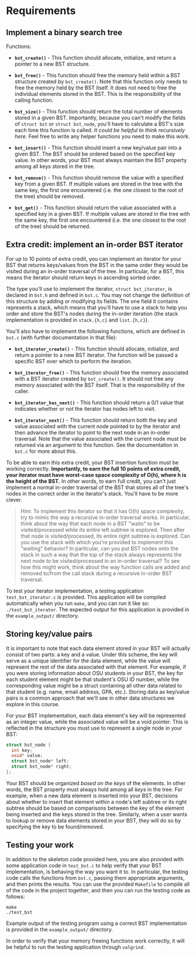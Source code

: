 # Requirements

## Implement a binary search tree

Functions:

  * **`bst_create()`** - This function should allocate, initialize, and return a pointer to a new BST structure.

  * **`bst_free()`** - This function should free the memory held within a BST structure created by `bst_create()`.  Note that this function only needs to free the memory held by the BST itself.  It does not need to free the individual elements stored in the BST.  This is the responsibility of the calling function.

  * **`bst_size()`** - This function should return the total number of elements stored in a given BST.  Importantly, because you can't modify the fields of `struct bst` or `struct bst_node`, you'll have to calculate a BST's size each time this function is called.  *It could be helpful to think recursively here.*  Feel free to write any helper functions you need to make this work.

  * **`bst_insert()`** - This function should insert a new key/value pair into a given BST.  The BST should be ordered based on the specified key value.  In other words, your BST must always maintain the BST property among all keys stored in the tree.

  * **`bst_remove()`** - This function should remove the value with a specified key from a given BST.  If multiple values are stored in the tree with the same key, the first one encountered (i.e. the one closest to the root of the tree) should be removed.

  * **`bst_get()`** - This function should return the value associated with a specified key in a given BST.  If multiple values are stored in the tree with the same key, the first one encountered (i.e. the one closest to the root of the tree) should be returned.

## Extra credit: implement an in-order BST iterator

For up to 10 points of extra credit, you can implement an iterator for your BST that returns keys/values from the BST in the same order they would be visited during an in-order traversal of the tree.  In particular, for a BST, this means the iterator should return keys in ascending sorted order.

The type you'll use to implement the iterator, `struct bst_iterator`, is declared in `bst.h` and defined in `bst.c`.  You may not change the definition of this structure by adding or modifying its fields.  The one field it contains represents a stack, which means that you'll have to use a stack to help you order and store the BST's nodes during the in-order iteration (the stack implementation is provided in `stack.{h,c}` and `list.{h,c}`).

You'll also have to implement the following functions, which are defined in `bst.c` (with further documentation in that file):

  * **`bst_iterator_create()`** - This function should allocate, initialize, and return a pointer to a new BST iterator.  The function will be passed a specific BST over which to perform the iteration.

  * **`bst_iterator_free()`** - This function should free the memory associated with a BST iterator created by `bst_create()`.  It should not free any memory associated with the BST itself.  That is the responsibility of the caller.

  * **`bst_iterator_has_next()`** - This function should return a 0/1 value that indicates whether or not the iterator has nodes left to visit.

  * **`bst_iterator_next()`** - This function should return both the key and value associated with the current node pointed to by the iterator and then advance the iterator to point to the next node in an in-order traversal.  Note that the value associated with the current node must be returned via an argument to this function.  See the documentation in `bst.c` for more about this.

To be able to earn this extra credit, your BST insertion function must be working correctly.  **Importantly, to earn the full 10 points of extra credit, your iterator must have worst-case space complexity of O(h), where h is the height of the BST.**  In other words, to earn full credit, you can't just implement a normal in-order traversal of the BST that stores all of the tree's nodes in the correct order in the iterator's stack.  You'll have to be more clever.

> Hint: To implement this iterator so that it has O(h) space complexity, try to mimic the way a recursive in-order traversal works.  In particular, think about the way that each node in a BST "waits" to be visited/processed while its entire left subtree is explored.  Then after that node is visited/processed, its entire right subtree is explored.  Can you use the stack with which you're provided to implement this "waiting" behavior?  In particular, can you put BST nodes onto the stack in such a way that the top of the stack always represents the next node to be visited/processed in an in-order traversal?  To see how this might work, think about the way function calls are added and removed to/from the call stack during a recursive in-order BST traversal.

To test your iterator implementation, a testing application `test_bst_iterator.c` is provided.  This application will be compiled automatically when you run `make`, and you can run it like so: `./test_bst_iterator`.  The expected output for this application is provided in the `example_output/` directory.

## Storing key/value pairs

It is important to note that each data element stored in your BST will actually consist of two parts: a key and a value.  Under this scheme, the key will serve as a unique identifier for the data element, while the value will represent the rest of the data associated with that element.  For example, if you were storing information about OSU students in your BST, the key for each student element might be that student's OSU ID number, while the corresponding value might be a struct containing all other data related to that student (e.g. name, email address, GPA, etc.).  Storing data as key/value pairs is a common approach that we'll see in other data structures we explore in this course.

For your BST implementation, each data element's key will be represented as an integer value, while the associated value will be a void pointer.  This is reflected in the structure you must use to represent a single node in your BST:
```C
struct bst_node {
  int key;
  void* value;
  struct bst_node* left;
  struct bst_node* right;
};
```

Your BST should be organized *based on the keys* of the elements.  In other words, the BST property must always hold among all *keys* in the tree.  For example, when a new data element is inserted into your BST, decisions about whether to insert that element within a node's left subtree or its right subtree should be based on comparisons between the key of the element being inserted and the keys stored in the tree.  Similarly, when a user wants to lookup or remove data elements stored in your BST, they will do so by specifying the key to be found/removed.

## Testing your work

In addition to the skeleton code provided here, you are also provided with some application code in `test_bst.c` to help verify that your BST implementation, is behaving the way you want it to.  In particular, the testing code calls the functions from `bst.c`, passing them appropriate arguments, and then prints the results.  You can use the provided `Makefile` to compile all of the code in the project together, and then you can run the testing code as follows:
```
make
./test_bst
```
Example output of the testing program using a correct BST implementation is provided in the `example_output/` directory.

In order to verify that your memory freeing functions work correctly, it will be helpful to run the testing application through `valgrind`.
